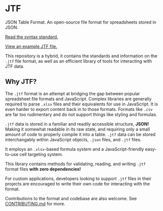 # JTF

JSON Table Format. An open-source file format for spreadsheets stored in JSON.

[Read the syntax standard.](SYNTAX.md)

[View an example JTF file.](example.jtf)

This repository is a hybrid, it contains the standards and information on the `.jtf` file format, as well as an efficient library of tools for interacting with JTF data.

## Why JTF?

The `.jtf` format is an attempt at bridging the gap between popular spreadsheet file formats and JavaScript. Complex libraries are generally required to parse `.xlsx` files and their equivalents for use in JavaScript. It is even harder to export content back in to those formats. Formats like `.csv` are far too rudimentary and do not support things like styling and formulas.

`.jtf` data is stored in a familiar and readily accessible structure, **JSON!** Making it somewhat readable in its raw state, and requiring only a small amount of code to properly compile it into a table. `.jtf` data can be stored interchangably within JavaScript objects, `.json` files, and `.jtf` files.

It employs an `.xlsx`-based formula system and a JavaScript-friendly easy-to-use cell targeting system.

This library contains methods for validating, reading, and writing `.jtf` format files **with zero dependencies!**

For custom applications, developers looking to support `.jtf` files in their projects are encouraged to write their own code for interacting with the format.

Contributions to the format and codebase are also welcome. See [CONTRIBUTING.md](CONTRIBUTING.md) for more.

